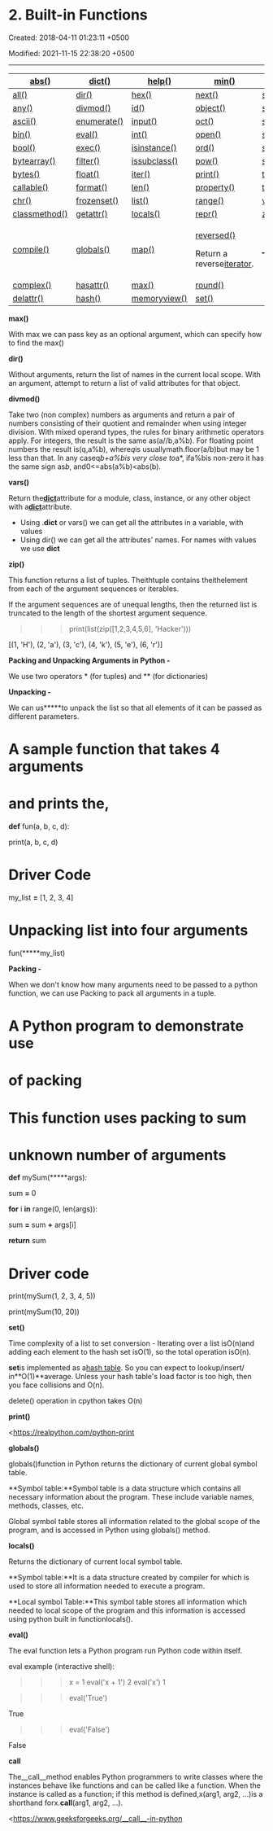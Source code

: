 # 2. Built-in Functions

Created: 2018-04-11 01:23:11 +0500

Modified: 2021-11-15 22:38:20 +0500

---

<table>
<colgroup>
<col style="width: 21%" />
<col style="width: 15%" />
<col style="width: 20%" />
<col style="width: 24%" />
<col style="width: 18%" />
</colgroup>
<thead>
<tr class="header">
<th><a href="NULL">abs()</a></th>
<th><a href="NULL">dict()</a></th>
<th><a href="NULL">help()</a></th>
<th><a href="NULL">min()</a></th>
<th><a href="NULL">setattr()</a></th>
</tr>
</thead>
<tbody>
<tr class="odd">
<td><a href="NULL">all()</a></td>
<td><a href="NULL">dir()</a></td>
<td><a href="NULL">hex()</a></td>
<td><a href="NULL">next()</a></td>
<td><a href="NULL">slice()</a></td>
</tr>
<tr class="even">
<td><a href="NULL">any()</a></td>
<td><a href="NULL">divmod()</a></td>
<td><a href="NULL">id()</a></td>
<td><a href="NULL">object()</a></td>
<td><a href="NULL">sorted()</a></td>
</tr>
<tr class="odd">
<td><a href="NULL">ascii()</a></td>
<td><a href="NULL">enumerate()</a></td>
<td><a href="NULL">input()</a></td>
<td><a href="NULL">oct()</a></td>
<td><a href="NULL">staticmethod()</a></td>
</tr>
<tr class="even">
<td><a href="NULL">bin()</a></td>
<td><a href="NULL">eval()</a></td>
<td><a href="NULL">int()</a></td>
<td><a href="NULL">open()</a></td>
<td><a href="NULL">str()</a></td>
</tr>
<tr class="odd">
<td><a href="NULL">bool()</a></td>
<td><a href="NULL">exec()</a></td>
<td><a href="NULL">isinstance()</a></td>
<td><a href="NULL">ord()</a></td>
<td><a href="NULL">sum()</a></td>
</tr>
<tr class="even">
<td><a href="NULL">bytearray()</a></td>
<td><a href="NULL">filter()</a></td>
<td><a href="NULL">issubclass()</a></td>
<td><a href="NULL">pow()</a></td>
<td><a href="NULL">super()</a></td>
</tr>
<tr class="odd">
<td><a href="NULL">bytes()</a></td>
<td><a href="NULL">float()</a></td>
<td><a href="NULL">iter()</a></td>
<td><a href="NULL">print()</a></td>
<td><a href="NULL">tuple()</a></td>
</tr>
<tr class="even">
<td><a href="NULL">callable()</a></td>
<td><a href="NULL">format()</a></td>
<td><a href="NULL">len()</a></td>
<td><a href="NULL">property()</a></td>
<td><a href="NULL">type()</a></td>
</tr>
<tr class="odd">
<td><a href="NULL">chr()</a></td>
<td><a href="NULL">frozenset()</a></td>
<td><a href="NULL">list()</a></td>
<td><a href="NULL">range()</a></td>
<td><a href="NULL">vars()</a></td>
</tr>
<tr class="even">
<td><a href="NULL">classmethod()</a></td>
<td><a href="NULL">getattr()</a></td>
<td><a href="NULL">locals()</a></td>
<td><a href="NULL">repr()</a></td>
<td><a href="NULL">zip()</a></td>
</tr>
<tr class="odd">
<td><a href="NULL">compile()</a></td>
<td><a href="NULL">globals()</a></td>
<td><a href="NULL">map()</a></td>
<td><p><a href="NULL">reversed()</a></p>
<p>Return a reverse<a href="https://docs.python.org/3/glossary.html#term-iterator">iterator</a>.</p></td>
<td><a href="NULL">__import__()</a></td>
</tr>
<tr class="even">
<td><a href="NULL">complex()</a></td>
<td><a href="NULL">hasattr()</a></td>
<td><a href="NULL">max()</a></td>
<td><a href="NULL">round()</a></td>
<td></td>
</tr>
<tr class="odd">
<td><a href="NULL">delattr()</a></td>
<td><a href="NULL">hash()</a></td>
<td><a href="NULL">memoryview()</a></td>
<td><a href="NULL">set()</a></td>
<td></td>
</tr>
</tbody>
</table>



**max()**

With max we can pass key as an optional argument, which can specify how to find the max()



**dir()**

Without arguments, return the list of names in the current local scope. With an argument, attempt to return a list of valid attributes for that object.



**divmod()**

Take two (non complex) numbers as arguments and return a pair of numbers consisting of their quotient and remainder when using integer division. With mixed operand types, the rules for binary arithmetic operators apply. For integers, the result is the same as(a//b,a%b). For floating point numbers the result is(q,a%b), where*q*is usuallymath.floor(a/b)but may be 1 less than that. In any caseq*b+a%bis very close to*a*, ifa%bis non-zero it has the same sign as*b*, and0<=abs(a%b)<abs(b).



**vars()**

Return the[__dict__](https://docs.python.org/3/library/stdtypes.html#object.__dict__)attribute for a module, class, instance, or any other object with a[__dict__](https://docs.python.org/3/library/stdtypes.html#object.__dict__)attribute.


-   Using <model>.__dict__ or vars(<model>) we can get all the attributes in a variable, with values
-   Using dir(<model>) we can get all the attributes' names. For names with values we use __dict__



**zip()**

This function returns a list of tuples. Theithtuple contains theithelement from each of the argument sequences or iterables.



If the argument sequences are of unequal lengths, then the returned list is truncated to the length of the shortest argument sequence.



>>> print(list(zip([1,2,3,4,5,6], 'Hacker')))

[(1, 'H'), (2, 'a'), (3, 'c'), (4, 'k'), (5, 'e'), (6, 'r')]



**Packing and Unpacking Arguments in Python -**

We use two operators * (for tuples) and ** (for dictionaries)



**Unpacking -**

We can us*****to unpack the list so that all elements of it can be passed as different parameters.



# A sample function that takes 4 arguments

# and prints the,

**def** fun(a, b, c, d):

print(a, b, c, d)



# Driver Code

my_list **=** [1, 2, 3, 4]



# Unpacking list into four arguments

fun(*****my_list)



**Packing -**

When we don't know how many arguments need to be passed to a python function, we can use Packing to pack all arguments in a tuple.



# A Python program to demonstrate use

# of packing



# This function uses packing to sum

# unknown number of arguments

**def** mySum(*****args):

sum **=** 0

**for** i **in** range(0, len(args)):

sum **=** sum **+** args[i]

**return** sum



# Driver code

print(mySum(1, 2, 3, 4, 5))

print(mySum(10, 20))



**set()**

Time complexity of a list to set conversion - Iterating over a list isO(n)and adding each element to the hash set isO(1), so the total operation isO(n).



**set**is implemented as a[hash table](https://en.wikipedia.org/wiki/Hash_table). So you can expect to lookup/insert/ in**O(1)**average. Unless your hash table's load factor is too high, then you face collisions and O(n).

delete() operation in cpython takes O(n)



**print()**

<https://realpython.com/python-print



**globals()**

globals()function in Python returns the dictionary of current global symbol table.



**Symbol table:**Symbol table is a data structure which contains all necessary information about the program. These include variable names, methods, classes, etc.



Global symbol table stores all information related to the global scope of the program, and is accessed in Python using globals() method.





**locals()**

Returns the dictionary of current local symbol table.



**Symbol table:**It is a data structure created by compiler for which is used to store all information needed to execute a program.



**Local symbol Table:**This symbol table stores all information which needed to local scope of the program and this information is accessed using python built in functionlocals().



**eval()**

The eval function lets a Python program run Python code within itself.

eval example (interactive shell):

>>> x = 1
>>> eval('x + 1')
2
>>> eval('x')
1

>>> eval('True')

True

>>> eval('False')

False



**__call__**

The__call__method enables Python programmers to write classes where the instances behave like functions and can be called like a function. When the instance is called as a function; if this method is defined,x(arg1, arg2, ...)is a shorthand forx.__call__(arg1, arg2, ...).



<https://www.geeksforgeeks.org/__call__-in-python
